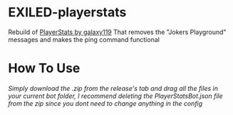 # EXILED-playerstats
Rebuild of [PlayerStats by galaxy119](https://github.com/galaxy119/PlayerStats) That removes the "Jokers Playground" messages and makes the ping command functional


# How To Use


###### Simply download the .zip from the release's tab and drag all the files in your current bot folder, I recommend deleting the PlayerStatsBot.json file from the zip since you dont need to change anything in the config
